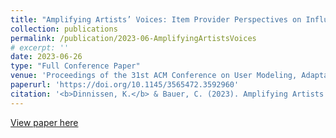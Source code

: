 ```yaml
---
title: "Amplifying Artists’ Voices: Item Provider Perspectives on Influence and Fairness of Music Streaming Platforms"
collection: publications
permalink: /publication/2023-06-AmplifyingArtistsVoices
# excerpt: ''
date: 2023-06-26
type: "Full Conference Paper"
venue: 'Proceedings of the 31st ACM Conference on User Modeling, Adaptation and Personalization (UMAP `23)'
paperurl: 'https://doi.org/10.1145/3565472.3592960'
citation: '<b>Dinnissen, K.</b> & Bauer, C. (2023). Amplifying Artists’ Voices: Item Provider Perspectives on Influence and Fairness of Music Streaming Platforms. In <i>Proceedings of the 31st ACM Conference on User Modeling, Adaptation and Personalization (UMAP `23), June 26-29, 2023, Limassol, Cyprus.</i> New York, NY, USA: Association for Computing Machinery, 12 pages.'
---
```

<!-- 
The majority of music consumption nowadays takes place on music streaming platforms. Whichever artists, albums, or songs are exposed to consumers on these platforms therefore greatly influences what music is ultimately consumed. As a result, the impact of these platforms on artists—their main item providers—is considerable. The recommender systems at the core of streaming platforms, though, have traditionally been developed focusing on end consumer objectives. Only recently, researchers have started to include item provider objectives, though rarely through reaching out to item providers directly. By omitting this important stakeholder’s point of view, we risk not understanding what artists value most, and might miss first-hand ideas on how to improve streaming platforms and recommender systems. Therefore, we conducted semistructured interviews to capture the artists’ view. Specifically, we explore artists’ considerations regarding fairness, transparency, and diversity in music recommender systems, and the role artists envision for streaming platforms regarding those topics. We identify some topics with a clear consensus among artists, such as desiring more control over which music is recommended to whom, and expecting streaming platforms to actively increase music diversity in recommendations. In contrast, artists’ opinions differ on whether platforms should actively intervene in recommender systems to, e.g., increase localization or gender balance. Further, we observe that artists often take user preferences into account and even suggest new platform functionality to benefit both users and item providers. We encourage utilizing these insights when designing and evaluating music streaming platforms and recommender systems. -->

[View paper here](https://dl.acm.org/doi/pdf/10.1145/3565472.3592960)
<!-- 
Dinnissen, K. & Bauer, C. (2023). Amplifying Artists’ Voices: Item Provider Perspectives on Influence and Fairness of Music Streaming Platforms. In <i>Proceedings of the 31st ACM Conference on User Modeling, Adaptation and Personalization (UMAP `23), June 26-29, 2023, Limassol, Cyprus.</i> New York, NY, USA: Association for Computing Machinery, 12 pages. https://doi.org/10.1145/3565472.3592960 -->